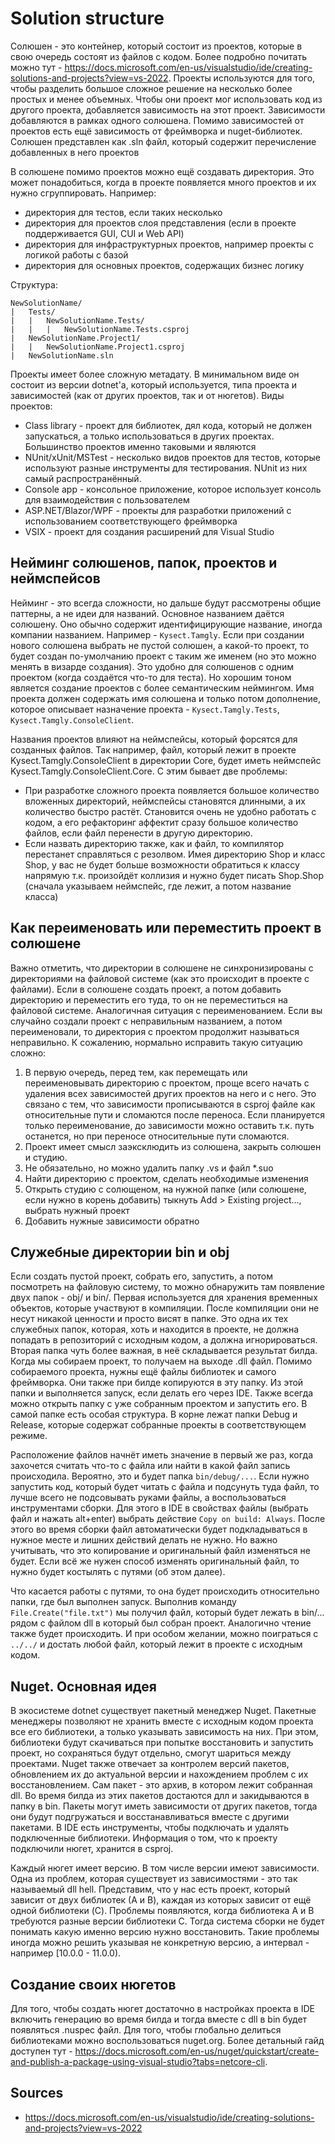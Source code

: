 # Solution structure

Солюшен - это контейнер, который состоит из проектов, которые в свою очередь состоят из файлов с кодом. Более подробно почитать можно тут - <https://docs.microsoft.com/en-us/visualstudio/ide/creating-solutions-and-projects?view=vs-2022>. Проекты используются для того, чтобы разделить большое сложное решение на несколько более простых и менее объемных. Чтобы они проект мог использовать код из другого проекта, добавляется зависимость на этот проект. Зависимости добавляются в рамках одного солюшена. Помимо зависимостей от проектов есть ещё зависимость от фреймворка и nuget-библиотек. Солюшен представлен как .sln файл, который содержит перечисление добавленных в него проектов

В солюшене помимо проектов можно ещё создавать директория. Это может понадобиться, когда в проекте появляется много проектов и их нужно сгруппировать. Например:

- директория для тестов, если таких несколько
- директория для проектов слоя представления (если в проекте поддерживается GUI, CUI и Web API)
- директория для инфраструктурных проектов, например проекты с логикой работы с базой
- директория для основных проектов, содержащих бизнес логику

Структура:

```text
NewSolutionName/
|   Tests/
|   |   NewSolutionName.Tests/
|   |   |   NewSolutionName.Tests.csproj
|   NewSolutionName.Project1/
|   |   NewSolutionName.Project1.csproj
|   NewSolutionName.sln
```

Проекты имеет более сложную метадату. В минимальном виде он состоит из версии dotnet'а, который используется, типа проекта и зависимостей (как от других проектов, так и от нюгетов). Виды проектов:

- Class library - проект для библиотек, дял кода, который не должен запускаться, а только использоваться в других проектах. Большинство проектов именно таковыми и являются
- NUnit/xUnit/MSTest - несколько видов проектов для тестов, которые используют разные инструменты для тестирования. NUnit из них самый распространённый.
- Console app - консольное приложение, которое использует консоль для взаимодействия с пользователем
- ASP.NET/Blazor/WPF - проекты для разработки приложений с использованием соответствующего фреймворка
- VSIX - проект для создания расширений для Visual Studio

## Нейминг солюшенов, папок, проектов и неймспейсов

Нейминг - это всегда сложности, но дальше будут рассмотрены общие паттерны, а не идеи для названий. Основное названием даётся солюшену. Оно обычно содержит идентифицирующие название, иногда компании названием. Например - `Kysect.Tamgly`. Если при создании нового солюшена выбрать не пустой солюшен, а какой-то проект, то будет создан по-умолчанию проект с таким же именем (но это можно менять в визарде создания). Это удобно для солюшенов с одним проектом (когда создаётся что-то для теста). Но хорошим тоном является создание проектов с более семантическим неймингом. Имя проекта должен содержать имя солюшена и только потом дополнение, которое описывает назначение проекта - `Kysect.Tamgly.Tests`, `Kysect.Tamgly.ConsoleClient`.

Названия проектов влияют на неймспейсы, который форсятся для созданных файлов. Так например, файл, который лежит в проекте Kysect.Tamgly.ConsoleClient в директории Core, будет иметь неймспейс Kysect.Tamgly.ConsoleClient.Core. С этим бывает две проблемы:

- При разработке сложного проекта появляется большое количество вложенных директорий, неймспейсы становятся длинными, а их количество быстро растёт. Становится очень не удобно работать с кодом, а его рефакторинг аффектит сразу большое количество файлов, если файл перенести в другую директорию.
- Если назвать директорию также, как и файл, то компилятор перестанет справляться с резолвом. Имея директорию Shop и класс Shop, у вас не будет больше возможности обратиться к классу напрямую т.к. произойдёт коллизия и нужно будет писать Shop.Shop (сначала указываем неймспейс, где лежит, а потом название класса)

## Как переименовать или переместить проект в солюшене

Важно отметить, что директории в солюшене не синхронизированы с директориями на файловой системе (как это происходит в проекте с файлами). Если в солюшене создать проект, а потом добавить директорию и переместить его туда, то он не переместиться на файловой системе. Аналогичная ситуация с переименованием. Если вы случайно создали проект с неправильным названием, а потом переименовали, то директория с проектом продолжит называться неправильно. К сожалению, нормально исправить такую ситуацию сложно:

1. В первую очередь, перед тем, как перемещать или переименовывать директорию с проектом, проще всего начать с удаления всех зависимостей других проектов на него и с него. Это связано с тем, что зависимости прописываются в csproj файле как относительные пути и сломаются после переноса. Если планируется только переименование, до зависимости можно оставить т.к. путь останется, но при переносе относительные пути сломаются.
2. Проект имеет смысл заэксклюдить из солюшена, закрыть солюшен и студию.
3. Не обязательно, но можно удалить папку .vs и файл *.suo
4. Найти директорию с проектом, сделать необходимые изменения
5. Открыть студию с солющеном, на нужной папке (или солюшене, если нужно в корень добавить) тыкнуть Add > Existing project..., выбрать нужный проект
6. Добавить нужные зависимости обратно

## Служебные директории bin и obj

Если создать пустой проект, собрать его, запустить, а потом посмотреть на файловую систему, то можно обнаружить там появление двух папок - obj/ и bin/. Первая используется для хранения временных объектов, которые участвуют в компиляции. После компиляции они не несут никакой ценности и просто висят в папке. Это одна их тех служебных папок, которая, хоть и находится в проекте, не должна попадать в репозиторий с исходным кодом, а должна игнорироваться. Вторая папка чуть более важная, в неё складывается результат билда. Когда мы собираем проект, то получаем на выходе .dll файл. Помимо собираемого проекта, нужны ещё файлы библиотек и самого фреймворка. Они также при билде копируются в эту папку. Из этой папки и выполняется запуск, если делать его через IDE. Также всегда можно открыть папку с уже собранным проектом и запустить его. В самой папке есть особая структура. В корне лежат папки Debug и Release, которые содержат собранные проекты в соответствующем режиме.

Расположение файлов начнёт иметь значение в первый же раз, когда захочется считать что-то с файла или найти в какой файл запись происходила. Вероятно, это и будет папка `bin/debug/...`. Если нужно запустить код, который будет читать с файла и подсунуть туда файл, то лучше всего не подсовывать руками файлы, а воспользоваться инструментами сборки. Для этого в IDE в свойствах файлы (выбрать файл и нажать alt+enter) выбрать действие `Copy on build: Always`. После этого во время сборки файл автоматически будет подкладываться в нужное месте и лишних действий делать не нужно. Но важно учитывать, что это копирование и оригинальный файл изменяться не будет. Если всё же нужен способ изменять оригинальный файл, то нужно будет костылять с путями (об этом далее).

Что касается работы с путями, то она будет происходить относительно папки, где был выполнен запуск. Выполнив команду `File.Create("file.txt")` мы получил файл, который будет лежать в bin/... рядом с файлом dll в который был собран проект. Аналогично чтение также будет происходить. И при особом желании, можно поиграться с `../../` и достать любой файл, который лежит в проекте с исходным кодом.

## Nuget. Основная идея

В экосистеме dotnet существует пакетный менеджер Nuget. Пакетные менеджеры позволяют не хранить вместе с исходным кодом проекта все его библиотеки, а только указывать зависимость на них. При этом, библиотеки будут скачиваться при попытке восстановить и запустить проект, но сохраняться будут отдельно, смогут шариться между проектами. Nuget также отвечает за контролем версий пакетов, обновлением их до актуальной версии и нахождением проблем с их восстановлением. Сам пакет - это архив, в котором лежит собранная dll. Во время билда из этих пакетов достаются длл и закидываются в папку в bin. Пакеты могут иметь зависимости от других пакетов, тогда они будут подгружаться и восстанавливаться вместе с другими пакетами. В IDE есть инструменты, чтобы подключать и удалять подключенные библиотеки. Информация о том, что к проекту подключили нюгет, хранится в csproj.

Каждый нюгет имеет версию. В том числе версии имеют зависимости. Одна из проблем, которая существует из зависимостями - это так называемый dll hell. Представим, что у нас есть проект, который зависит от двух библиотек (А и B), каждая из которых зависит от ещё одной библиотеки (C). Проблемы появляются, когда библиотека A и B требуются разные версии библиотеки C. Тогда система сборки не будет понимать какую именно версию нужно восстановить. Такие проблемы иногда можно решить указывая не конкретную версию, а интервал - например [10.0.0 - 11.0.0).

## Создание своих нюгетов

Для того, чтобы создать нюгет достаточно в настройках проекта в IDE включить генерацию во время билда и тогда вместе с dll в bin будет появляться .nuspec файл. Для того, чтобы глобально делиться библиотеками можно воспользоваться nuget.org. Более детальный гайд доступен тут - https://docs.microsoft.com/en-us/nuget/quickstart/create-and-publish-a-package-using-visual-studio?tabs=netcore-cli.

## Sources

- <https://docs.microsoft.com/en-us/visualstudio/ide/creating-solutions-and-projects?view=vs-2022>